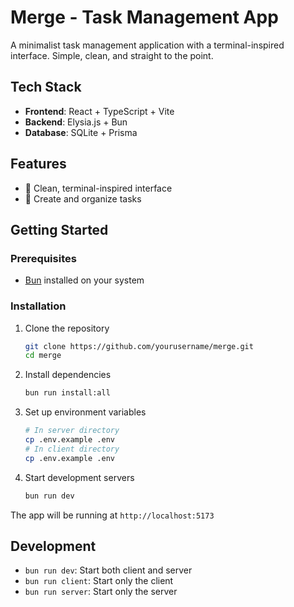 # Merge - Task Management App

A minimalist task management application with a terminal-inspired interface. Simple, clean, and straight to the point.

## Tech Stack

- **Frontend**: React + TypeScript + Vite
- **Backend**: Elysia.js + Bun
- **Database**: SQLite + Prisma

## Features

- 🎯 Clean, terminal-inspired interface
- 📝 Create and organize tasks

## Getting Started

### Prerequisites

- [Bun](https://bun.sh) installed on your system

### Installation

1. Clone the repository
   ```bash
   git clone https://github.com/yourusername/merge.git
   cd merge
   ```

2. Install dependencies
   ```bash
   bun run install:all
   ```

3. Set up environment variables
   ```bash
   # In server directory
   cp .env.example .env
   # In client directory
   cp .env.example .env
   ```

4. Start development servers
   ```bash
   bun run dev
   ```

The app will be running at `http://localhost:5173`

## Development

- `bun run dev`: Start both client and server
- `bun run client`: Start only the client
- `bun run server`: Start only the server
